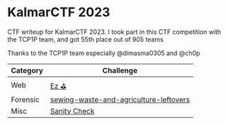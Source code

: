 # KalmarCTF 2023
CTF writeup for KalmarCTF 2023. I took part in this CTF competition with the TCP1P team, and got 55th place out of 905 teams

Thanks to the TCP1P team especially @dimasma0305 and @ch0p

| Category | Challenge |
| --- | --- |
| Web | [Ez ⛳](/KalmarCTF%202023/Ez%20%E2%9B%B3/)
| Forensic | [sewing-waste-and-agriculture-leftovers](/KalmarCTF%202023/sewing-waste-and-agriculture-leftovers/)
| Misc | [Sanity Check](/KalmarCTF%202023/Sanity%20Check/)